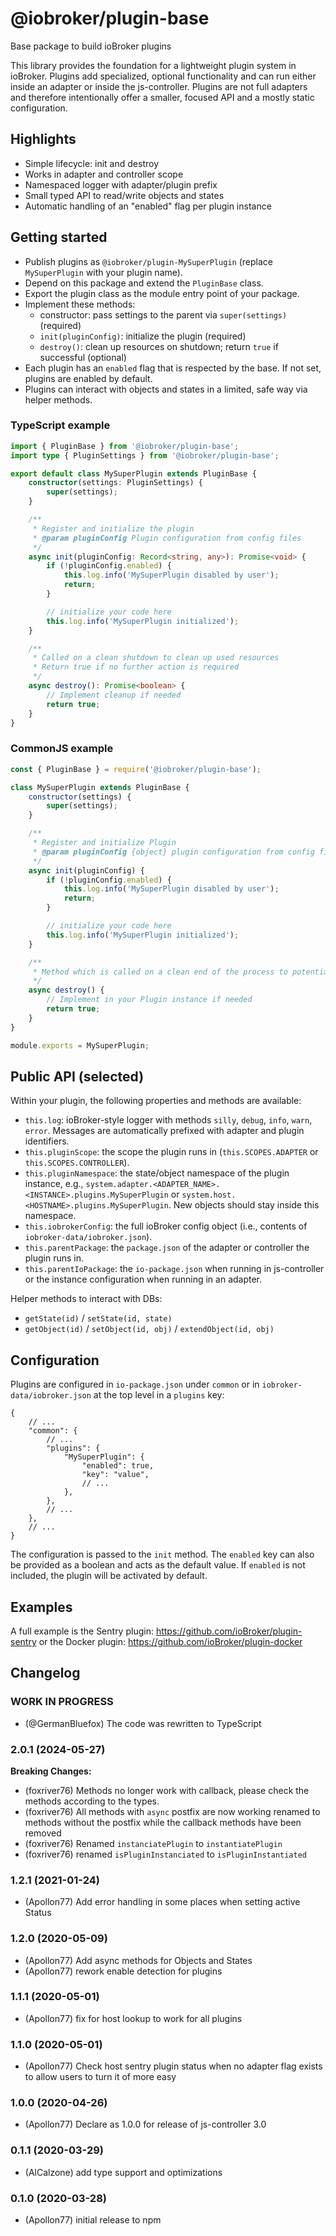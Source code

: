 # @iobroker/plugin-base

Base package to build ioBroker plugins

This library provides the foundation for a lightweight plugin system in ioBroker. Plugins add specialized, optional functionality and can run either inside an adapter or inside the js-controller. Plugins are not full adapters and therefore intentionally offer a smaller, focused API and a mostly static configuration.

## Highlights

- Simple lifecycle: init and destroy
- Works in adapter and controller scope
- Namespaced logger with adapter/plugin prefix
- Small typed API to read/write objects and states
- Automatic handling of an "enabled" flag per plugin instance

## Getting started

- Publish plugins as `@iobroker/plugin-MySuperPlugin` (replace `MySuperPlugin` with your plugin name).
- Depend on this package and extend the `PluginBase` class.
- Export the plugin class as the module entry point of your package.
- Implement these methods:
    - constructor: pass settings to the parent via `super(settings)` (required)
    - `init(pluginConfig)`: initialize the plugin (required)
    - `destroy()`: clean up resources on shutdown; return `true` if successful (optional)
- Each plugin has an `enabled` flag that is respected by the base. If not set, plugins are enabled by default.
- Plugins can interact with objects and states in a limited, safe way via helper methods.

### TypeScript example

```ts
import { PluginBase } from '@iobroker/plugin-base';
import type { PluginSettings } from '@iobroker/plugin-base';

export default class MySuperPlugin extends PluginBase {
    constructor(settings: PluginSettings) {
        super(settings);
    }

    /**
     * Register and initialize the plugin
     * @param pluginConfig Plugin configuration from config files
     */
    async init(pluginConfig: Record<string, any>): Promise<void> {
        if (!pluginConfig.enabled) {
            this.log.info('MySuperPlugin disabled by user');
            return;
        }

        // initialize your code here
        this.log.info('MySuperPlugin initialized');
    }

    /**
     * Called on a clean shutdown to clean up used resources
     * Return true if no further action is required
     */
    async destroy(): Promise<boolean> {
        // Implement cleanup if needed
        return true;
    }
}
```

### CommonJS example

```javascript
const { PluginBase } = require('@iobroker/plugin-base');

class MySuperPlugin extends PluginBase {
    constructor(settings) {
        super(settings);
    }

    /**
     * Register and initialize Plugin
     * @param pluginConfig {object} plugin configuration from config files
     */
    async init(pluginConfig) {
        if (!pluginConfig.enabled) {
            this.log.info('MySuperPlugin disabled by user');
            return;
        }

        // initialize your code here
        this.log.info('MySuperPlugin initialized');
    }

    /**
     * Method which is called on a clean end of the process to potentially clean up used resources
     */
    async destroy() {
        // Implement in your Plugin instance if needed
        return true;
    }
}

module.exports = MySuperPlugin;
```

## Public API (selected)

Within your plugin, the following properties and methods are available:

- `this.log`: ioBroker-style logger with methods `silly`, `debug`, `info`, `warn`, `error`. Messages are automatically prefixed with adapter and plugin identifiers.
- `this.pluginScope`: the scope the plugin runs in (`this.SCOPES.ADAPTER` or `this.SCOPES.CONTROLLER`).
- `this.pluginNamespace`: the state/object namespace of the plugin instance, e.g., `system.adapter.<ADAPTER_NAME>.<INSTANCE>.plugins.MySuperPlugin` or `system.host.<HOSTNAME>.plugins.MySuperPlugin`. New objects should stay inside this namespace.
- `this.iobrokerConfig`: the full ioBroker config object (i.e., contents of `iobroker-data/iobroker.json`).
- `this.parentPackage`: the `package.json` of the adapter or controller the plugin runs in.
- `this.parentIoPackage`: the `io-package.json` when running in js-controller or the instance configuration when running in an adapter.

Helper methods to interact with DBs:

- `getState(id)` / `setState(id, state)`
- `getObject(id)` / `setObject(id, obj)` / `extendObject(id, obj)`

## Configuration

Plugins are configured in `io-package.json` under `common` or in `iobroker-data/iobroker.json` at the top level in a `plugins` key:

```json5
{
    // ...
    "common": {
        // ...
        "plugins": {
            "MySuperPlugin": {
                "enabled": true,
                "key": "value",
                // ...
            },
        },
        // ...
    },
    // ...
}
```

The configuration is passed to the `init` method. The `enabled` key can also be provided as a boolean and acts as the default value. If `enabled` is not included, the plugin will be activated by default.

## Examples

A full example is the Sentry plugin: https://github.com/ioBroker/plugin-sentry or the Docker plugin: https://github.com/ioBroker/plugin-docker

## Changelog

<!--
	Placeholder for the next version (at the beginning of the line):
	### **WORK IN PROGRESS**
-->

### **WORK IN PROGRESS**

- (@GermanBluefox) The code was rewritten to TypeScript

### 2.0.1 (2024-05-27)

**Breaking Changes:**

- (foxriver76) Methods no longer work with callback, please check the methods according to the types.
- (foxriver76) All methods with `async` postfix are now working renamed to methods without the postfix
  while the callback methods have been removed
- (foxriver76) Renamed `instanciatePlugin` to `instantiatePlugin`
- (foxriver76) renamed `isPluginInstanciated` to `isPluginInstantiated`

### 1.2.1 (2021-01-24)

- (Apollon77) Add error handling in some places when setting active Status

### 1.2.0 (2020-05-09)

- (Apollon77) Add async methods for Objects and States
- (Apollon77) rework enable detection for plugins

### 1.1.1 (2020-05-01)

- (Apollon77) fix for host lookup to work for all plugins

### 1.1.0 (2020-05-01)

- (Apollon77) Check host sentry plugin status when no adapter flag exists to allow users to turn it of more easy

### 1.0.0 (2020-04-26)

- (Apollon77) Declare as 1.0.0 for release of js-controller 3.0

### 0.1.1 (2020-03-29)

- (AlCalzone) add type support and optimizations

### 0.1.0 (2020-03-28)

- (Apollon77) initial release to npm

